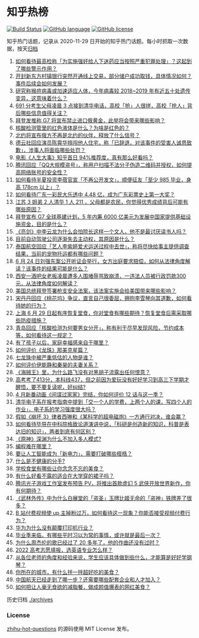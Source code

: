 # 知乎热榜
[![Build Status](https://github.com/ToWeLong/zhihu-hot-questions/workflows/CI/badge.svg)](https://github.com/ToWeLong/zhihu-hot-questions/actions)
[![GitHub language](https://img.shields.io/badge/language-golang-orange.svg)](https://golang.org/)
[![GitHub license](https://img.shields.io/github/license/ToWeLong/zhihu-hot-questions)](https://github.com/ToWeLong/zhihu-hot-questions/blob/main/LICENSE)

知乎热门话题，记录从 2020-11-29 日开始的知乎热门话题。每小时抓取一次数据，按天[归档](./archives)

<!-- BEGIN -->

1. [如何看待最高检称「为实施强奸给人下迷药应当按照严重犯罪处理」？这起到了哪些警示作用？](https://www.zhihu.com/question/539409860)
1. [开封新东方村镇银行突然开通线上交易，部分储户成功取钱，具体情况如何？事件后续会如何发展？](https://www.zhihu.com/question/539998993)
1. [研究称猴痘病毒或加速适应人体，今年病毒较 2018~2019 年有近五十处遗传变异，这意味着什么？](https://www.zhihu.com/question/539601661)
1. [691 分考生父母凌晨 3 点接到清华电话，高校「抢」人很拼，高校「抢人」背后哪些信息值得关注？](https://www.zhihu.com/question/539851008)
1. [拜登发推称 G7 将宣布禁止进口俄黄金，此举将会带来哪些影响？](https://www.zhihu.com/question/539921311)
1. [核酸检测管里的红色液体是什么？为啥是红色的？](https://www.zhihu.com/question/532237774)
1. [北约将宣布俄方不再是北约的伙伴，释放了什么信号？](https://www.zhihu.com/question/539907430)
1. [德云社回应演员陈霄华擅闯他人住宅，称「已辞退，对该事件的受害人诚恳致歉」，涉事人将面临哪些处罚？](https://www.zhihu.com/question/540009950)
1. [电影《人生大事》知乎首日 94%推荐度，真有那么好看吗？](https://www.zhihu.com/question/539405226)
1. [腾讯回应「QQ大规模盗号」，称用户扫描不法分子伪造二维码并授权，如何提高网络账号的安全性？](https://www.zhihu.com/question/540068909)
1. [如何看待半夏投资李蓓官宣「不再公开发文」，顺便征友「至少 985 毕业，身高 178cm 以上」？](https://www.zhihu.com/question/539927766)
1. [如何看待广东一彩民大乐透中 4.48 亿，成为广东彩票史上第一大奖？](https://www.zhihu.com/question/539732682)
1. [江苏 3 姐弟 2 人清华 1 人 211 ，父母都是农民，你觉得优秀成绩背后可能有哪些原因？](https://www.zhihu.com/question/539890956)
1. [拜登宣布 G7 全球基建计划，5 年内筹 6000 亿美元为发展中国家提供基础设施资金，目的是什么？](https://www.zhihu.com/question/540006690)
1. [《亮剑》中李云龙为什么会怕院长这样一个文人，他不是最讨厌读书人吗？](https://www.zhihu.com/question/539206888)
1. [目前自动驾驶公司逐渐失去主动权，其原因是什么？](https://www.zhihu.com/question/535951089)
1. [泰国航空回应「艺人李紫婷爱犬运送过程中去世」，称将尽快给事主提供调查结果，当前的宠物托运都有哪些问题？](https://www.zhihu.com/question/539826795)
1. [6 月 24 日刘强东案公开听证会举行，女方出庭要求赔偿，如何从法律角度解读？该事件的结果可能是什么？](https://www.zhihu.com/question/539818695)
1. [西安一酒吧女老板凌晨遭多人围堵辱骂致崩溃，一违法人员被行政罚款300 元，从法律角度如何解读？](https://www.zhihu.com/question/539675429)
1. [美国总统拜登签署枪支安全法案，该法案实施会给美国带来哪些影响？](https://www.zhihu.com/question/539709534)
1. [宋丹丹回应《桃花坞》争议，直言自己很委屈，拥抱李雪琴向其道歉，如何看待她的行为？](https://www.zhihu.com/question/539997663)
1. [上海 6 月 29 日起有序恢复堂食，你对堂食有哪些期待？恢复堂食后需采取哪些防疫措施？](https://www.zhihu.com/question/539909878)
1. [青岛回应「核酸检测为何要男女分开」，称有利于尽早发现风险，节约成本等，如何看待这一规定？](https://www.zhihu.com/question/539998402)
1. [有了孩子以后，家庭幸福感来自于哪里？](https://www.zhihu.com/question/539379430)
1. [如何评价《龙珠》那美克星篇？](https://www.zhihu.com/question/350839438)
1. [七龙珠中被严重低估的人物是谁？](https://www.zhihu.com/question/319009121)
1. [如何评价伊能静和秦昊的夫妻关系？](https://www.zhihu.com/question/404859262)
1. [《海贼王》里，为什么路飞没有对黑胡子流露出任何恨意？](https://www.zhihu.com/question/306356409)
1. [高考考了413分，本科线437，但之前因为爱玩没有好好学习到高三下学期才醒悟，要不要复读呢，好纠结?](https://www.zhihu.com/question/539726642)
1. [4 月新番动画《间谍过家家》完结，你如何评价 12 话与这一季？](https://www.zhihu.com/question/539734740)
1. [清华电子系在报考指南中提到「交一个人的学费，上两个人的课，写四个人的作业」，电子系的学习强度很大吗？](https://www.zhihu.com/question/538274039)
1. [假如《崩坏 3》律者西琳和《某科学的超电磁炮》一方通行对决，谁会赢？](https://www.zhihu.com/question/386258639)
1. [如何看待毕导在中科院格致论道演讲中说，「科研是创造新的知识，科普是表达旧的知识」，两者到底有何区别？](https://www.zhihu.com/question/539910028)
1. [《原神》深渊为什么不加入多人模式?](https://www.zhihu.com/question/538874677)
1. [编程难在哪里？](https://www.zhihu.com/question/528871933)
1. [要让人工智能成为「新电力」，需要打破哪些桎梏？](https://www.zhihu.com/question/538544988)
1. [什么是不健康的分手?](https://www.zhihu.com/question/515086396)
1. [学校食堂有哪些让你念念不忘的美食？](https://www.zhihu.com/question/325739761)
1. [有什么好看不露的适合在大学穿的裙子吗？](https://www.zhihu.com/question/467046196)
1. [腾讯光子游戏工作室发布预告 PV，将推出首款虚幻 5 武侠开放世界新作，你有何期待？](https://www.zhihu.com/question/539326766)
1. [《武林外传》中为什么白展堂的「盗圣」玉牌比姬无命的「盗神」铁牌差了很多？](https://www.zhihu.com/question/266614713)
1. [B 站付费视频使 up 主掉粉过万，如何看待这一现象？你能否接受视频付费行为？](https://www.zhihu.com/question/539362597)
1. [华为为什么没有颠覆打印机行业？](https://www.zhihu.com/question/514118157)
1. [毕业季来临，有哪些平时习以为常的事情，或许就是最后一次？](https://www.zhihu.com/question/538984751)
1. [为什么周杰伦的歌已经过了 20 多年了，他的作曲还没有过时？](https://www.zhihu.com/question/538570106)
1. [2022 高考志愿填报，选英语专业怎么样？](https://www.zhihu.com/question/539161330)
1. [从各位老师的角度和经验来说，学生应该具体做到些什么，才能算是好好学钢琴？](https://www.zhihu.com/question/539052123)
1. [你所在的城市，有什么拌一拌超好吃的美食？](https://www.zhihu.com/question/537587235)
1. [中国航天已经走到了哪一步？还需要哪些配套企业和人才加入？](https://www.zhihu.com/question/538537625)
1. [如何把让人毫无食欲的减脂餐，做成颜值爆表的网红美食？](https://www.zhihu.com/question/519721808)

<!-- END -->

历史归档 [./archives](./archives)


### License
[zhihu-hot-questions](https://github.com/towelong/zhihu-hot-questions) 的源码使用 MIT License 发布。